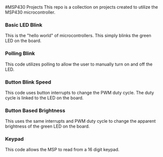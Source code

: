 #MSP430 Projects
This repo is a collection on projects created to utilize the MSP430 microcontroller.

### Basic LED Blink
This is the "hello world" of microcontrollers. This simply blinks the green LED on the board.

### Polling Blink
This code utilizes polling to allow the user to manually turn on and off the LED.

### Button Blink Speed
This code uses button interrupts to change the PWM duty cycle. The duty cycle is linked to the LED on the board.

### Button Based Brightness
This uses the same interrupts and PWM duty cycle to change the apparent brightness of the green LED on the board.

### Keypad
This code allows the MSP to read from a 16 digit keypad.
